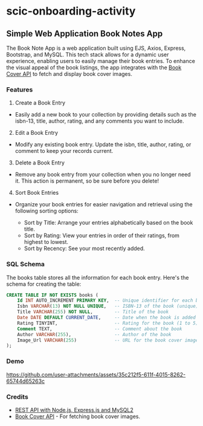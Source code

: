 # scic-onboarding-activity

## Simple Web Application Book Notes App

The Book Note App is a web application built using EJS, Axios, Express, Bootstrap, and MySQL. This tech stack allows for a dynamic user experience, enabling users to easily manage their book entries. To enhance the visual appeal of the book listings, the app integrates with the [Book Cover API](https://github.com/w3slley/bookcover-api) to fetch and display book cover images.

### Features

1. Create a Book Entry

- Easily add a new book to your collection by providing details such as the isbn-13, title, author, rating, and any comments you want to include.

2. Edit a Book Entry

- Modify any existing book entry. Update the isbn, title, author, rating, or comment to keep your records current.

3. Delete a Book Entry

- Remove any book entry from your collection when you no longer need it. This action is permanent, so be sure before you delete!

4. Sort Book Entries

- Organize your book entries for easier navigation and retrieval using the following sorting options:

  - Sort by Title: Arrange your entries alphabetically based on the book title.
  - Sort by Rating: View your entries in order of their ratings, from highest to lowest.
  - Sort by Recency: See your most recently added.

### SQL Schema
The books table stores all the information for each book entry. Here's the schema for creating the table:

```sql
CREATE TABLE IF NOT EXISTS books (
    Id INT AUTO_INCREMENT PRIMARY KEY,  -- Unique identifier for each book
    Isbn VARCHAR(13) NOT NULL UNIQUE,   -- ISBN-13 of the book (unique)
    Title VARCHAR(255) NOT NULL,        -- Title of the book
    Date DATE DEFAULT CURRENT_DATE,     -- Date when the book is added
    Rating TINYINT,                     -- Rating for the book (1 to 5)
    Comment TEXT,                       -- Comment about the book
    Author VARCHAR(255),                -- Author of the book
    Image_Url VARCHAR(255)              -- URL for the book cover image
);
```

### Demo

https://github.com/user-attachments/assets/35c212f5-611f-4015-8262-65744d65263c

### Credits

- [REST API with Node.js, Express.js and MySQL2](https://medium.com/@sahni_hargun/rest-api-with-node-js-express-and-mysql2-86ea9f1db2b7)
- [Book Cover API](https://github.com/w3slley/bookcover-api) - For fetching book cover images.
